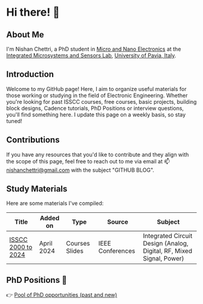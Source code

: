 



# Hi there! 👋

## About Me
I'm Nishan Chettri, a PhD student in [Micro and Nano Electronics](https://phd-mne.unipv.it/index.php?page=Students.php) at the [Integrated Microsystems and Sensors Lab](http://ims2.unipv.it), [University of Pavia, Italy](https://web.unipv.it).

## Introduction
Welcome to my GitHub page! Here, I aim to organize useful materials for those working or studying in the field of Electronic Engineering. Whether you're looking for past ISSCC courses, free courses, basic projects, building block designs, Cadence tutorials, PhD Positions or interview questions, you'll find something here. I update this page on a weekly basis, so stay tuned!

## Contributions
If you have any resources that you'd like to contribute and they align with the scope of this page, feel free to reach out to me via email at 📫 nishanchettri@gmail.com with the subject "GITHUB BLOG".

## Study Materials
Here are some materials I've compiled:

| Title                                           | Added on   | Type          | Source            | Subject                                                        |
|-------------------------------------------------|------------|---------------|-------------------|----------------------------------------------------------------|
| [ISSCC 2000 to 2024](https://github.com/nishanchettri/ISSCC-Courses) | April 2024 | Courses Slides | IEEE Conferences | Integrated Circuit Design (Analog, Digital, RF, Mixed Signal, Power) |

## PhD Positions 🧐
👉 [Pool of PhD opportunities (past and new)](https://github.com/nishanchettri/PhD-positions-electronic-engineering/)


